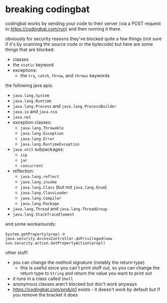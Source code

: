 # breaking codingbat

codingbat works by sending your code to their server (via a POST request to https://codingbat.com/run) and then running it there.

obviously for security reasons they've blocked quite a few things (not sure if it's by scanning the source code or the bytecode)
but here are some things that are blocked:
- classes
- the `static` keyword
- exceptions:
  - the `try`, `catch`, `throw`, and `throws` keywords

the following java apis:
- `java.lang.System`
- `java.lang.Runtime`
- `java.lang.Process` and `java.lang.ProcessBuilder`
- `java.io` and `java.nio`
- `java.net`
- exception classes:
  - `java.lang.Throwable`
  - `java.lang.Exception`
  - `java.lang.Error`
  - `java.lang.RuntimeException`
- `java.util` subpackages:
  - `zip`
  - `jar`
  - `concurrent`
- reflection:
  - `java.lang.reflect`
  - `java.lang.invoke`
  - `java.lang.Class` (but not `java.lang.Enum`)
  - `java.lang.ClassLoader`
  - `java.lang.Compiler`
  - `java.lang.Package`
- `java.lang.Thread` and `java.lang.ThreadGroup`
- `java.lang.StackTraceElement`

and some workarounds:

`System.getProperty(prop)` -> `java.security.AccessController.doPrivileged(new sun.security.action.GetPropertyAction(prop))`

other stuff:

- you can change the method signature (notably the return type)
  - this is useful since you can't print stuff out, so you can change the return type to `String` and return the value you want to print out
- it runs in a class called `Shell`
- anonymous classes aren't blocked but don't work anyways
- https://codingbat.com/prob/p1 exists - it doesn't work by default but if you remove the bracket it does

